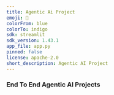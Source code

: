 ```yaml
---
title: Agentic Ai Project
emoji: 🏃
colorFrom: blue
colorTo: indigo
sdk: streamlit
sdk_version: 1.43.1
app_file: app.py
pinned: false
license: apache-2.0
short_description: Agentic AI Project
---
```


### End To End Agentic AI Projects

